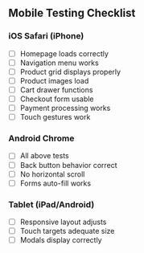 ## Mobile Testing Checklist

### iOS Safari (iPhone)

- [ ] Homepage loads correctly
- [ ] Navigation menu works
- [ ] Product grid displays properly
- [ ] Product images load
- [ ] Cart drawer functions
- [ ] Checkout form usable
- [ ] Payment processing works
- [ ] Touch gestures work

### Android Chrome

- [ ] All above tests
- [ ] Back button behavior correct
- [ ] No horizontal scroll
- [ ] Forms auto-fill works

### Tablet (iPad/Android)

- [ ] Responsive layout adjusts
- [ ] Touch targets adequate size
- [ ] Modals display correctly
